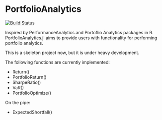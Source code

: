 # PortfolioAnalytics

[![Build Status](https://github.com/doganmehmet/PortfolioAnalytics.jl/actions/workflows/CI.yml/badge.svg?branch=main)](https://github.com/doganmehmet/PortfolioAnalytics.jl/actions/workflows/CI.yml?query=branch%3Amain)

Inspired by PerformanceAnalytics and Portoflio Analytics packages in R. PortfolioAnalytics.jl aims to provide users with functionality for performing portfolio analytics.

This is a skeleton project now, but it is under heavy development. 

The following functions are currently implemented:
* Return()
* PortfolioReturn()
* SharpeRatio()
* VaR()
* PortfolioOptimize()

On the pipe:
* ExpectedShortfall()

